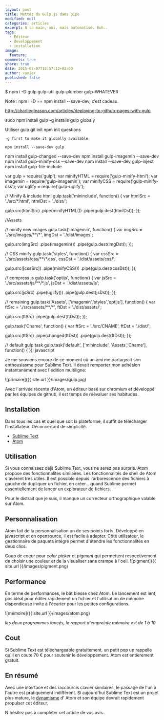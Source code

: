 ```yaml
---
layout: post
title: Mettez du Gulp.js dans pipe
modified: null
categories: articles
excerpt: A la main, oui, mais automatisé. Euh..
tags:
  - Editeur
  - developpement
  - installation
image:
  feature:
comments: true
share: true
date: 2015-07-07T18:57:12+02:00
author: xavier
published: false 
---
```


  $ npm i -D gulp gulp-util gulp-plumber gulp-WHATEVER

Note : npm i -D == npm install --save-dev, c’est cadeau.

http://charliegleason.com/articles/deploying-to-github-pages-with-gulp




sudo npm install gulp -g
  installs gulp globaly

Utiliser gulp
  git init
  npm init
    questions

    -g first to make it globally available

    npm install --save-dev gulp
  npm install gulp-changed --save-dev
  npm install gulp-imagemin --save-dev
  npm install gulp-minify-css --save-dev 
  npm install --save-dev gulp-inject
npm install gulp-file-include






var gulp = require('gulp');
var minifyHTML = require('gulp-minify-html');
var imagemin = require('gulp-imagemin');
var minifyCSS = require('gulp-minify-css');
var uglify = require('gulp-uglify');

  // Minify & include html
  gulp.task('mininclude', function() {
    var htmlSrc = './src/\*.html',
        htmlDst = './dist/';


  gulp.src(htmlSrc)
    .pipe(minifyHTML())
    .pipe(gulp.dest(htmlDst));
});

//Assets

// minify new images
gulp.task('imagemin', function() {
  var imgSrc = './src/images/\*\*/\*',
      imgDst = './dist/images';

  gulp.src(imgSrc)
    .pipe(imagemin())
    .pipe(gulp.dest(imgDst));
});


// CSS minify
gulp.task('styles', function() {
  var cssSrc = './src/assets/css/\*\*/\*.css',
      cssDst = './dist/assets/css/';

  gulp.src([cssSrc])
    .pipe(minifyCSS())
    .pipe(gulp.dest(cssDst));
});

// compress js
gulp.task('optijs', function() {
  var jsSrc = './src/assets/js/\*\*/\*.js',
      jsDst = './dist/assets/js';

  gulp.src(jsSrc)
    .pipe(uglify())
    .pipe(gulp.dest(jsDst));
});

// remaining
gulp.task('Assets', ['imagemin','styles','optijs'], function() {
  var ftSrc = './src/assets/\*\*/\*',
      ftDst = './dist/assets/';

  gulp.src(ftSrc)
    .pipe(gulp.dest(ftDst));
});



gulp.task('Cname', function() {
  var ftSrc = './src/CNAME',
      ftDst = './dist/';

  gulp.src(ftSrc)
    .pipe(changed(ftDst))
    .pipe(gulp.dest(ftDst));
});



// default gulp task
gulp.task('default', ['mininclude', 'Assets','Cname'], function() {
});
javascript

Je me souviens encore de ce moment où un ami me partageait son enthousiasme pour Sublime Text. Il devait remporter mon adhésion instantanément avec l'édition multiligne:

![primaire]({{ site.url }}/images/gulp.jpg)

Avec l'arrivée récente d'Atom, un éditeur basé sur chromium et développé par les équipes de github, il est temps de réévaluer ses habitudes.

## Installation

Dans tous les cas et quel que soit la plateforme, il suffit de télecharger l'installateur. Déconcertant de simplicité.

* [Sublime Text](http://www.sublimetext.com/3)
* [Atom](http://atom.io)

## Utilisation

Si vous connaissez déjà Sublime Text, vous ne serez pas surpris. Atom propose des fonctionnalités similaires. Les fonctionnalités de shell de Atom s'avèrent très utiles. Il est possible depuis l'arborescence des fichiers à gauche de dupliquer un fichier, en créer... quand Sublime permet essentiellement de lancer un explorateur de fichiers.

Pour le distrait que je suis, il manque un correcteur orthographique valable sur Atom.

## Personnalisation

Atom fait de la personnalisation un de ses points forts. Développé en javascript et en opensource, il est facile à adapter. Côté utilisateur, le gestionnaire de paquets intégré permet d'étendre les fonctionnalités en deux clics.

Coup de coeur pour _color picker_ et _pigment_ qui permettent respectivement de choisir une couleur et de la visualiser sans crampe à l'oeil.
![pigment]({{ site.url }}/images/pigment.png)


## Performance

En terme de performances, le bât blesse chez Atom. Le lancement est lent, pas idéal pour éditer rapidement un fichier et l'utilisation de mémoire dispendieuse invite à l'écarter pour les petites configurations.

![mémoire]({{ site.url }}/images/atom.png)

_les deux programmes lancés, le rapport d'empreinte mémoire est de 1 à 10_

## Cout

Si Sublime Text est téléchargeable gratuitement, un petit pop up rappelle qu'il en coute 70 € pour soutenir le développement. Atom est entièrement gratuit.

## En résumé

Avec une interface et des raccourcis clavier similaires, le passage de l'un à l'autre est pratiquement indifférent. Si aujourd'hui Sublime Text est un projet plus mature, le [dynamisme](https://github.com/atom/atom) d' Atom et son équipe devrait rapidement propulser cet éditeur.



N'hésitez pas à compléter cet article de vos avis.
